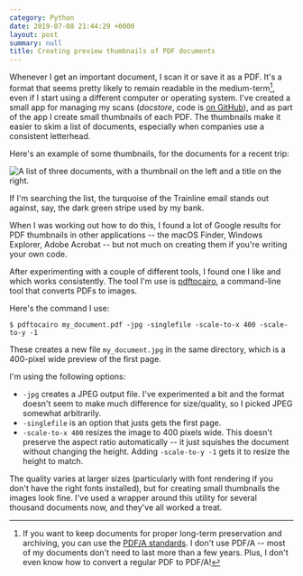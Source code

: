 ```yaml
---
category: Python
date: 2019-07-08 21:44:29 +0000
layout: post
summary: null
title: Creating preview thumbnails of PDF documents
---
```


Whenever I get an important document, I scan it or save it as a PDF.
It's a format that seems pretty likely to remain readable in the medium-term[^1], even if I start using a different computer or operating system.
I've created a small app for managing my scans (*docstore*, code is [on GitHub](https://github.com/alexwlchan/docstore)), and as part of the app I create small thumbnails of each PDF.
The thumbnails make it easier to skim a list of documents, especially when companies use a consistent letterhead.

Here's an example of some thumbnails, for the documents for a recent trip:

![A list of three documents, with a thumbnail on the left and a title on the right.](/images/2019/pdf_thumbnails.png)

If I'm searching the list, the turquoise of the Trainline email stands out against, say, the dark green stripe used by my bank.

When I was working out how to do this, I found a lot of Google results for PDF thumbnails in other applications -- the macOS Finder, Windows Explorer, Adobe Acrobat -- but not much on creating them if you're writing your own code.

After experimenting with a couple of different tools, I found one I like and which works consistently.
The tool I'm use is [pdftocairo](https://www.mankier.com/1/pdftocairo), a command-line tool that converts PDFs to images.

Here's the command I use:

```console
$ pdftocairo my_document.pdf -jpg -singlefile -scale-to-x 400 -scale-to-y -1
```

These creates a new file `my_document.jpg` in the same directory, which is a 400-pixel wide preview of the first page.

I'm using the following options:

*   `-jpg` creates a JPEG output file.
    I've experimented a bit and the format doesn't seem to make much difference for size/quality, so I picked JPEG somewhat arbitrarily.
*   `-singlefile` is an option that justs gets the first page.
*   `-scale-to-x 400` resizes the image to 400 pixels wide.
    This doesn't preserve the aspect ratio automatically -- it just squishes the document without changing the height.
    Adding `-scale-to-y -1` gets it to resize the height to match.

The quality varies at larger sizes (particularly with font rendering if you don't have the right fonts installed), but for creating small thumbnails the images look fine.
I've used a wrapper around this utility for several thousand documents now, and they've all worked a treat.

[^1]: If you want to keep documents for proper long-term preservation and archiving, you can use the [PDF/A standards](https://en.wikipedia.org/wiki/PDF/A). I don't use PDF/A -- most of my documents don't need to last more than a few years. Plus, I don't even know how to convert a regular PDF to PDF/A!